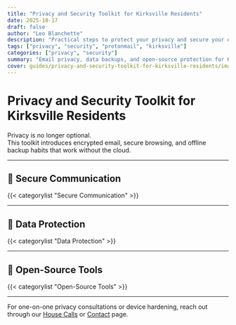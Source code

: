 ```yaml
---
title: "Privacy and Security Toolkit for Kirksville Residents"
date: 2025-10-17
draft: false
author: "Leo Blanchette"
description: "Practical steps to protect your privacy and secure your digital life in Kirksville."
tags: ["privacy", "security", "protonmail", "kirksville"]
categories: ["privacy", "security"]
summary: "Email privacy, data backups, and open-source protection for Kirksville homes and businesses."
cover: guides/privacy-and-security-toolkit-for-kirksville-residents/images/privacy-and-security-toolkit.jpg
---
```


# Privacy and Security Toolkit for Kirksville Residents

Privacy is no longer optional.  
This toolkit introduces encrypted email, secure browsing, and offline backup habits that work without the cloud.

---

## 📨 Secure Communication

{{< categorylist "Secure Communication" >}}

---

## 🧱 Data Protection

{{< categorylist "Data Protection" >}}

---

## 🔐 Open-Source Tools

{{< categorylist "Open-Source Tools" >}}


---

For one-on-one privacy consultations or device hardening, reach out through our [House Calls](/services/house-calls/) or [Contact](/contact/) page.
